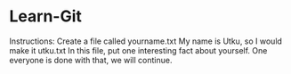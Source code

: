 # Learn-Git

Instructions:
Create a file called yourname.txt
My name is Utku, so I would make it utku.txt
In this file, put one interesting fact about yourself.
One everyone is done with that, we will continue.

